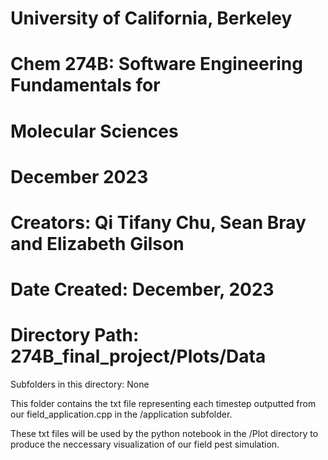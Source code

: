 # University of California, Berkeley
# Chem 274B: Software Engineering Fundamentals for
#            Molecular Sciences 
# December 2023
# 
# Creators: Qi Tifany Chu, Sean Bray and Elizabeth Gilson

# Date Created: December, 2023
# Directory Path: 274B_final_project/Plots/Data 

Subfolders in this directory: None

This folder contains the txt file representing each timestep outputted from our field_application.cpp in the /application subfolder. 

These txt files will be used by the python notebook in the /Plot directory to produce the neccessary visualization of our field pest simulation. 
